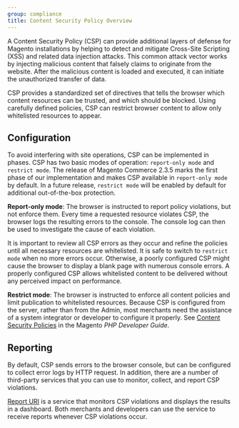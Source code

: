 ```yaml
---
group: compliance
title: Content Security Policy Overview
---
```


A Content Security Policy (CSP) can provide additional layers of defense for Magento installations by helping to detect and mitigate Cross-Site Scripting (XSS) and related data injection attacks. This common attack vector works by injecting malicious content that falsely claims to originate from the website. After the malicious content is loaded and executed, it can initiate the unauthorized transfer of data.

CSP provides a standardized set of directives that tells the browser which content resources can be trusted, and which should be blocked. Using carefully defined policies, CSP can restrict browser content to allow only whitelisted resources to appear.

## Configuration

To avoid interfering with site operations, CSP can be implemented in phases. CSP has two basic modes of operation: `report-only mode` and `restrict mode`. The release of Magento Commerce 2.3.5 marks the first phase of our implementation and makes CSP available in `report-only mode` by default. In a future release, `restrict mode` will be enabled by default for additional out-of-the-box protection.

**Report-only mode**: The browser is instructed to report policy violations, but not enforce them. Every time a requested resource violates CSP, the browser logs the resulting errors to the console. The console log can then be used to investigate the cause of each violation.

It is important to review all CSP errors as they occur and refine the policies until all necessary resources are whitelisted. It is safe to switch to `restrict mode` when no more errors occur. Otherwise, a poorly configured CSP might cause the browser to display a blank page with numerous console errors. A properly configured CSP allows whitelisted content to be delivered without any perceived impact on performance.

**Restrict mode**: The browser is instructed to enforce all content policies and limit publication to whitelisted resources. Because CSP is configured from the server, rather than from the Admin, most merchants need the assistance of a system integrator or developer to configure it properly. See [Content Security Policies][] in the Magento _PHP Developer Guide_.

## Reporting

By default, CSP sends errors to the browser console, but can be configured to collect error logs by HTTP request. In addition, there are a number of third-party services that you can use to monitor, collect, and report CSP violations.

[Report URI][] is a service that monitors CSP violations and displays the results in a dashboard. Both merchants and developers can use the service to receive reports whenever CSP violations occur.

[Content Security Policies]: {{site.baseurl}}/guides/v2.3/extension-dev-guide/security/content-security-policies.html
[Report URI]: https://report-uri.io/
